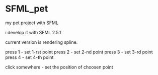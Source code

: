 # SFML_pet
my pet project with SFML

i develop it with SFML 2.5.1

current version is rendering spline.

press 1 - set 1-rst point
press 2 - set 2-nd point
press 3 - set 3-rd point
press 4 - set 4-th point

click somewhere - set the position of choosen point
